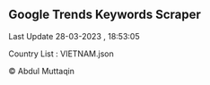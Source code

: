 

## Google Trends Keywords Scraper 
 
Last Update 28-03-2023 , 18:53:05

Country List :
VIETNAM.json



© Abdul Muttaqin 
